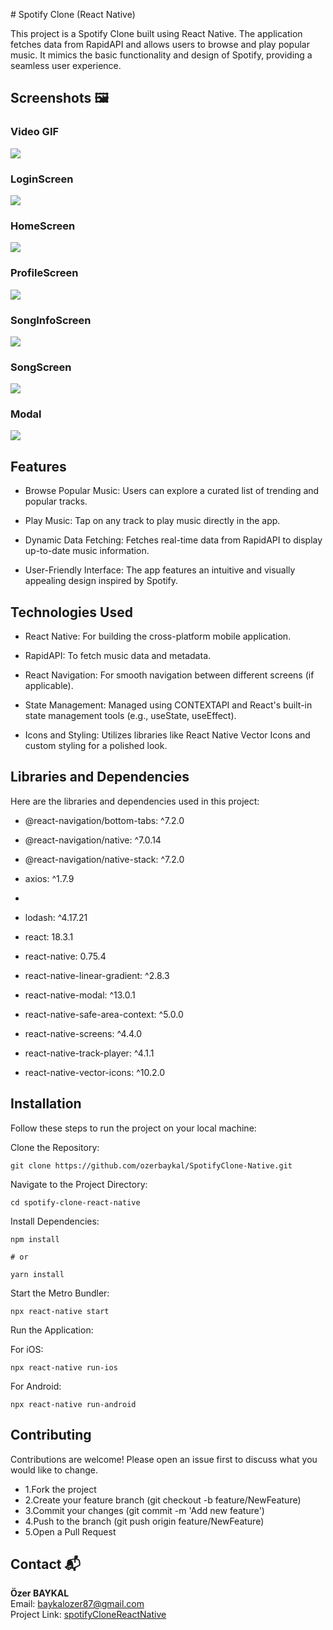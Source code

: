 # Spotify Clone (React Native)

This project is a Spotify Clone built using React Native. The application fetches data from RapidAPI and allows users to browse and play popular music. It mimics the basic functionality and design of Spotify, providing a seamless user experience.

## Screenshots 🖼️

### Video GIF

![](./src/assets/images/spotifyclonerecord.gif)

### LoginScreen

![](./src/assets/images/loginScreen.png)

### HomeScreen

![](./src/assets/images/homeScreen.png)

### ProfileScreen

![](./src/assets/images/profileScreen.png)

### SongInfoScreen

![](./src/assets/images/songInfoScreen.png)

### SongScreen

![](./src/assets/images/songScreen.png)

### Modal

![](./src/assets/images/modal.png)

## Features

- Browse Popular Music: Users can explore a curated list of trending and popular tracks.

- Play Music: Tap on any track to play music directly in the app.

- Dynamic Data Fetching: Fetches real-time data from RapidAPI to display up-to-date music information.

- User-Friendly Interface: The app features an intuitive and visually appealing design inspired by Spotify.

## Technologies Used

- React Native: For building the cross-platform mobile application.

- RapidAPI: To fetch music data and metadata.

- React Navigation: For smooth navigation between different screens (if applicable).

- State Management: Managed using CONTEXTAPI and React's built-in state management tools (e.g., useState, useEffect).

- Icons and Styling: Utilizes libraries like React Native Vector Icons and custom styling for a polished look.

## Libraries and Dependencies

Here are the libraries and dependencies used in this project:

- @react-navigation/bottom-tabs: ^7.2.0

- @react-navigation/native: ^7.0.14

- @react-navigation/native-stack: ^7.2.0

- axios: ^1.7.9
-
- lodash: ^4.17.21

- react: 18.3.1

- react-native: 0.75.4

- react-native-linear-gradient: ^2.8.3

- react-native-modal: ^13.0.1

- react-native-safe-area-context: ^5.0.0

- react-native-screens: ^4.4.0

- react-native-track-player: ^4.1.1

- react-native-vector-icons: ^10.2.0

## Installation

Follow these steps to run the project on your local machine:

Clone the Repository:

```
git clone https://github.com/ozerbaykal/SpotifyClone-Native.git
```

Navigate to the Project Directory:

```
cd spotify-clone-react-native
```

Install Dependencies:

```
npm install

# or

yarn install
```

Start the Metro Bundler:

```
npx react-native start
```

Run the Application:

For iOS:

```
npx react-native run-ios
```

For Android:

```
npx react-native run-android
```

## Contributing

Contributions are welcome! Please open an issue first to discuss what you would like to change.

- 1.Fork the project
- 2.Create your feature branch (git checkout -b feature/NewFeature)
- 3.Commit your changes (git commit -m 'Add new feature')
- 4.Push to the branch (git push origin feature/NewFeature)
- 5.Open a Pull Request

## Contact 📬

**Özer BAYKAL**  
Email: [baykalozer87@gmail.com](mailto:baykalozer87@gmail.com)  
Project Link: [spotifyCloneReactNative](https://github.com/ozerbaykal/spotify-clone-react-native)
